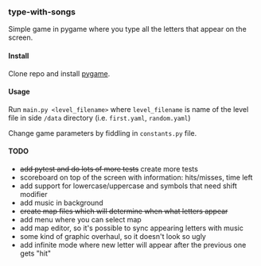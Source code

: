 ### type-with-songs

Simple game in pygame where you type all the letters that appear on the screen.

#### Install

Clone repo and install [pygame](https://www.pygame.org/wiki/GettingStarted).

#### Usage

Run `main.py <level_filename>` where `level_filename` is name of the level file in side `/data` directory (i.e. `first.yaml`, `random.yaml`)

Change game parameters by fiddling in `constants.py` file.

#### TODO

* ~~add pytest and do lots of more tests~~ create more tests
* scoreboard on top of the screen with information: hits/misses, time left
* add support for lowercase/uppercase and symbols that need shift modifier
* add music in background
* ~~create map files which will determine when what letters appear~~
* add menu where you can select map
* add map editor, so it's possible to sync appearing letters with music
* some kind of graphic overhaul, so it doesn't look so ugly
* add infinite mode where new letter will appear after the previous one gets "hit"
